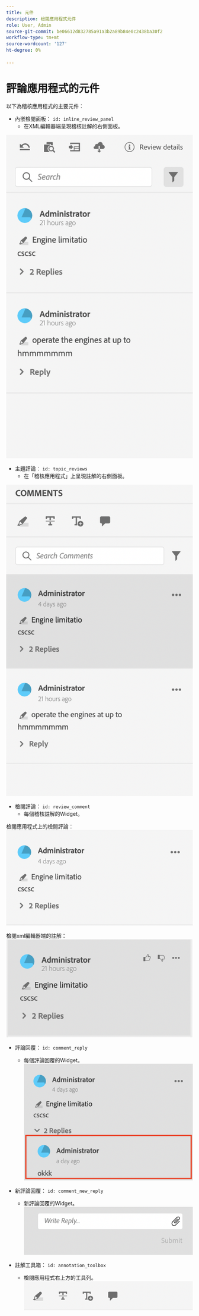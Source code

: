 ```yaml
---
title: 元件
description: 檢閱應用程式元件
role: User, Admin
source-git-commit: be06612d832785a91a3b2a89b84e0c2438ba30f2
workflow-type: tm+mt
source-wordcount: '127'
ht-degree: 0%

---
```



# 評論應用程式的元件

以下為稽核應用程式的主要元件：

- 內嵌檢閱面板： `id: inline_review_panel`
   - 在XML編輯器端呈現稽核註解的右側面板。

![內嵌稽核面板熒幕擷圖](./imgs/inline_review.png)

- 主題評論： `id: topic_reviews`
   - 在「稽核應用程式」上呈現註解的右側面板。

![主題評論面板熒幕擷圖](./imgs/topic_reviews.png)

- 檢閱評論： `id: review_comment`
   - 每個稽核註解的Widget。

檢閱應用程式上的檢閱評論：
![評論熒幕擷圖](./imgs/review_comment.png)

檢閱xml編輯器端的註解：
![評論熒幕擷圖](./imgs/review_comment_xmleditor.png)

- 評論回覆： `id: comment_reply`
   - 每個評論回覆的Widget。
     ![評論回覆熒幕擷圖](./imgs/reply.png)

- 新評論回覆： `id: comment_new_reply`
   - 新評論回覆的Widget。
     ![新增評論回覆熒幕擷圖](./imgs/new_reply.png)

- 註解工具箱： `id: annotation_toolbox`
   - 檢閱應用程式右上方的工具列。
     ![註解工具箱熒幕擷圖](./imgs/annotation_toolbox.png)
